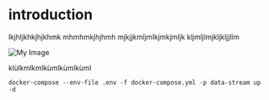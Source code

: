 # introduction
lkjhljkhkjhjkhmk
mhmhmkjhjhmh
mjkjjkmljmlkjmkjmljk
kljmljlmjkljkljjllm    

![My Image](assets/schema.png)

klùlkmlkmlkùmlkùmlkùml
```
docker-compose --env-file .env -f docker-compose.yml -p data-stream up -d

```

